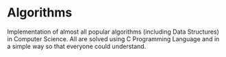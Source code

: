 # Algorithms
Implementation of almost all popular algorithms (including Data Structures) in Computer Science. All are solved using C Programming Language and in a simple way so that everyone could understand.
